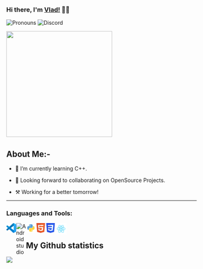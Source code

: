 ### Hi there, I'm [Vlad!](https://github.com/Vlad2530) 👋🏻

<img alt='Pronouns' src='https://img.shields.io/badge/Pronouns-he%2Fhim-blue' /> <img alt='Discord' src='https://img.shields.io/badge/Discord-print(%22Vlad%22)%235758-brightgreen' />

<div align='Left'>
  <div align='Left'>
    <img
      src='https://media.discordapp.net/attachments/852924645748899921/932579413181214780/Ry6p.gif'
      width='280'
      height='280'
    />
  </div>

## About Me:-

- 🌱 I’m currently learning C++.

- 🤝 Looking forward to collaborating on OpenSource Projects.

- ⚒ Working for a better tomorrow! 

<hr />

### Languages and Tools:

<img align="left" alt="Visual Studio Code" width="26px" src="https://raw.githubusercontent.com/github/explore/80688e429a7d4ef2fca1e82350fe8e3517d3494d/topics/visual-studio-code/visual-studio-code.png" />
<img align="left" alt="Android studio " width="26px" src="https://sdtimes.com/wp-content/uploads/2021/05/Untitled-10.png" />
<img align="left" alt="python" width="26px" src="https://raw.githubusercontent.com/edent/SuperTinyIcons/master/images/svg/python.svg" />
<img align="left" alt="HTML" width="26px" src="https://raw.githubusercontent.com/edent/SuperTinyIcons/master/images/svg/html5.svg" />
<img align="left" alt="CSS" width="26px" src="https://raw.githubusercontent.com/edent/SuperTinyIcons/master/images/svg/css3.svg" />
<img align="left" alt="CSS" width="30px" src="https://raw.githubusercontent.com/edent/SuperTinyIcons/master/images/svg/react.svg" />

<br />

<h2>My Github statistics</h2>

![](https://github-readme-stats.vercel.app/api?username=Vlad2530&count_private=true&show_icons=true&theme=dark)
